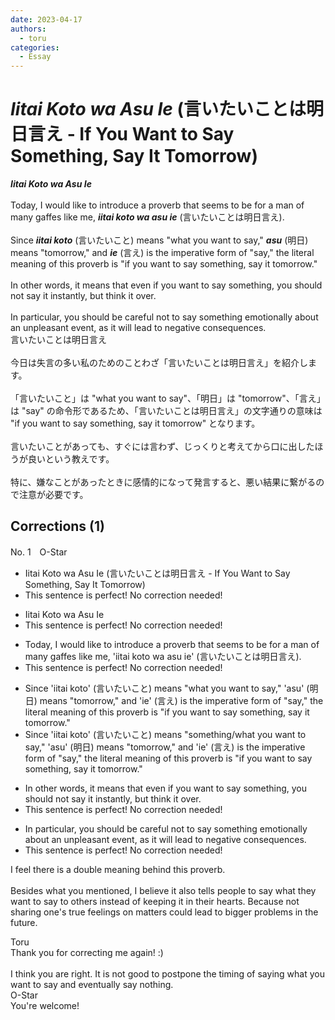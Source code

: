 ```yaml
---
date: 2023-04-17
authors:
  - toru
categories:
  - Essay
---
```


<h1 id="subject_show"><strong><em>Iitai Koto wa Asu Ie</strong></em> (言いたいことは明日言え - If You Want to Say Something, Say It Tomorrow)</h1>
<div class="date" hidden>Apr 17, 2023 21:22</div>
<div id="post"><div id="body_show_ori">
<strong><em>Iitai Koto wa Asu Ie</strong></em><br/><br/>Today, I would like to introduce a proverb that seems to be for a man of many gaffes like me, <strong><em>iitai koto wa asu ie</em></strong> (言いたいことは明日言え).<br/><br/>Since <strong><em>iitai koto</em></strong> (言いたいこと) means "what you want to say," <strong><em>asu</em></strong> (明日) means "tomorrow," and <strong><em>ie</em></strong> (言え) is the imperative form of "say," the literal meaning of this proverb is "if you want to say something, say it tomorrow."<br/><br/>In other words, it means that even if you want to say something, you should not say it instantly, but think it over.<br/><br/>In particular, you should be careful not to say something emotionally about an unpleasant event, as it will lead to negative consequences.
</div></div>

<!-- more -->

<div id="post_ja"><div id="body_show_mo">
言いたいことは明日言え<br/><br/>今日は失言の多い私のためのことわざ「言いたいことは明日言え」を紹介します。<br/><br/>「言いたいこと」は "what you want to say"、「明日」は "tomorrow"、「言え」は "say" の命令形であるため、「言いたいことは明日言え」の文字通りの意味は "if you want to say something, say it tomorrow" となります。<br/><br/>言いたいことがあっても、すぐには言わず、じっくりと考えてから口に出したほうが良いという教えです。<br/><br/>特に、嫌なことがあったときに感情的になって発言すると、悪い結果に繋がるので注意が必要です。
</div></div>

## Corrections (1)
<div id="block"><div class="first_name"> No. 1　<span class="just_name">O-Star</span></div><div id="block2">
<ul class="correction_field">
<li class="incorrect">Iitai Koto wa Asu Ie (言いたいことは明日言え - If You Want to Say Something, Say It Tomorrow)</li>
<li class="corrected perfect">This sentence is perfect! No correction needed!</li>
</ul>
<ul class="correction_field">
<li class="incorrect">Iitai Koto wa Asu Ie</li>
<li class="corrected perfect">This sentence is perfect! No correction needed!</li>
</ul>
<ul class="correction_field">
<li class="incorrect">Today, I would like to introduce a proverb that seems to be for a man of many gaffes like me, 'iitai koto wa asu ie' (言いたいことは明日言え).</li>
<li class="corrected perfect">This sentence is perfect! No correction needed!</li>
</ul>
<ul class="correction_field">
<li class="incorrect">Since 'iitai koto' (言いたいこと) means "what you want to say," 'asu' (明日) means "tomorrow," and 'ie' (言え) is the imperative form of "say," the literal meaning of this proverb is "if you want to say something, say it tomorrow."</li>
<li class="corrected correct">
Since 'iitai koto' (言いたいこと) means "<span class="f_blue">something/what</span> you want to say," 'asu' (明日) means "tomorrow," and 'ie' (言え) is the imperative form of "say," the literal meaning of this proverb is "if you want to say something, say it tomorrow."
</li>
</ul>
<ul class="correction_field">
<li class="incorrect">In other words, it means that even if you want to say something, you should not say it instantly, but think it over.</li>
<li class="corrected perfect">This sentence is perfect! No correction needed!</li>
</ul>
<ul class="correction_field">
<li class="incorrect">In particular, you should be careful not to say something emotionally about an unpleasant event, as it will lead to negative consequences.</li>
<li class="corrected perfect">This sentence is perfect! No correction needed!</li>
</ul>
<p class="comment_small">
 I feel there is a double meaning behind this proverb.
 <br/>
 <br/>
 Besides what you mentioned, I believe it also tells people to say what they want to say to others instead of keeping it in their hearts. Because not sharing one's true feelings on matters could lead to bigger problems in the future.
</p>

</div><div class="name"><span class="just_name">Toru</span><br>
Thank you for correcting me again! :)<br/><br/>I think you are right. It is not good to postpone the timing of saying what you want to say and eventually say nothing.
</div>
<div class="name"><span class="just_name">O-Star</span><br>
You're welcome!
</div>
</div>
